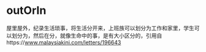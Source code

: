 # outOrIn
屋里屋外，纪录生活琐事，将生活分开来，上班族可以划分为工作和家里，学生可以划分为，然后在分，就像生命中的事，是有大小区分的，引用自https://www.malaysiakini.com/letters/196643
